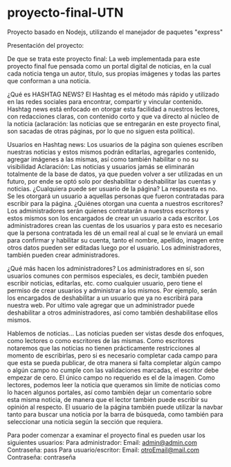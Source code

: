 # proyecto-final-UTN
Proyecto basado en Nodejs, utilizando el manejador de paquetes "express" 

Presentación del proyecto:

De que se trata este proyecto final:
La web implementada para este proyecto final fue pensada como un portal digital de noticias, en la cual cada noticia tenga un autor, titulo, sus propias imágenes y todas las partes que conforman a una noticia.

¿Qué es HASHTAG NEWS?
El Hashtag es el método más rápido y utilizado en las redes sociales para encontrar, compartir y vincular contenido. Hashtag news está enfocado en otorgar esta facilidad a nuestros lectores, con redacciones claras, con contenido corto y que va directo al núcleo de la noticia (aclaración: las noticias que se entregarán en este proyecto final, son sacadas de otras páginas, por lo que no siguen esta política).

Usuarios en Hashtag news:
Los usuarios de la página son quienes escriben nuestras noticias y estos mismos podrán editarlas, agregarles contenido, agregar imágenes a las mismas, así como también habilitar o no su visibilidad
Aclaración: Las noticias y usuarios jamás se eliminarán totalmente de la base de datos, ya que pueden volver a ser utilizadas en un futuro, por ende se optó solo por deshabilitar o deshabilitar las cuentas y noticias.
¿Cualquiera puede ser usuario de la página?
La respuesta es no. Se les otorgará un usuario a aquellas personas que fueron contratadas para escribir para la página.
¿Quiénes otorgan una cuenta a nuestros escritores?
Los administradores serán quienes contratarán a nuestros escritores y estos mismos son los encargados de crear un usuario a cada escritor.
Los administradores crean las cuentas de los usuarios y para esto es necesario que la persona contratada les dé un email real al cual se le enviará un email para confirmar y habilitar su cuenta, tanto el nombre, apellido, imagen entre otros datos pueden ser editadas luego por el usuario.
Los administradores, también pueden crear administradores.

¿Qué más hacen los administradores?
Los administradores en sí, son usuarios comunes con permisos especiales, es decir, también pueden escribir noticias, editarlas, etc. como cualquier usuario, pero tiene el permiso de crear usuarios y administrar a los mismos. Por ejemplo, serán los encargados de deshabilitar a un usuario que ya no escribirá para nuestra web. 
Por ultimo vale agregar que un administrador puede deshabilitar a otros administradores, así como también deshabilitase ellos mismos.


Hablemos de noticias…
Las noticias pueden ser vistas desde dos enfoques, como lectores o como escritores de las mismas.
Como escritores notaremos que las noticias no tienen prácticamente restricciones al momento de escribirlas, pero si es necesario completar cada campo para que esta se pueda publicar, de otra manera si falta completar algún campo o algún campo no cumple con las validaciones marcadas, el escritor debe empezar de cero. El único campo no requerido es el de la imagen.
Como lectores, podemos leer la noticia que queramos sin límite de noticias como lo hacen algunos portales,  así como también dejar un comentario sobre esta misma noticia, de manera que el lector también puede escribir su opinión al respecto.
El usuario de la página también puede utilizar la navbar tanto para buscar una noticia por la barra de búsqueda, como también para seleccionar una noticia según la sección que requiera.

Para poder comenzar a examinar el proyecto final es pueden usar los siguientes usuarios:
Para administrador:
Email: admin@admin.com
Contraseña: pass
Para usuario/escritor: 
	Email: otroEmail@mail.com
	Contraseña: contraseña


